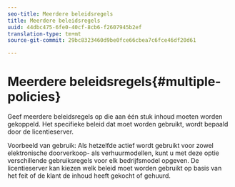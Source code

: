 ```yaml
---
seo-title: Meerdere beleidsregels
title: Meerdere beleidsregels
uuid: 44dbc475-6fe0-40cf-8cb6-f2607945b2ef
translation-type: tm+mt
source-git-commit: 29bc8323460d9be0fce66cbea7c6fce46df20d61

---
```



# Meerdere beleidsregels{#multiple-policies}

Geef meerdere beleidsregels op die aan één stuk inhoud moeten worden gekoppeld. Het specifieke beleid dat moet worden gebruikt, wordt bepaald door de licentieserver.

Voorbeeld van gebruik: Als hetzelfde actief wordt gebruikt voor zowel elektronische doorverkoop- als verhuurmodellen, kunt u met deze optie verschillende gebruiksregels voor elk bedrijfsmodel opgeven. De licentieserver kan kiezen welk beleid moet worden gebruikt op basis van het feit of de klant de inhoud heeft gekocht of gehuurd.
